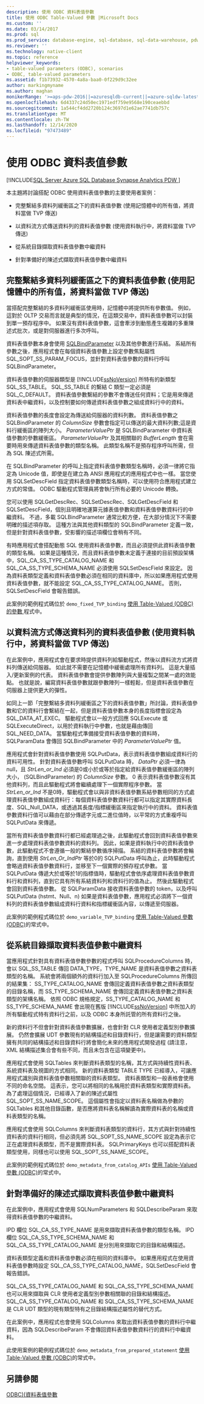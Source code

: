 ```yaml
---
description: 使用 ODBC 資料表值參數
title: 使用 ODBC Table-Valued 參數 |Microsoft Docs
ms.custom: ''
ms.date: 03/14/2017
ms.prod: sql
ms.prod_service: database-engine, sql-database, sql-data-warehouse, pdw
ms.reviewer: ''
ms.technology: native-client
ms.topic: reference
helpviewer_keywords:
- table-valued parameters (ODBC), scenarios
- ODBC, table-valued parameters
ms.assetid: f1b73932-4570-4a8a-baa0-0f229d9c32ee
author: markingmyname
ms.author: maghan
monikerRange: '>=aps-pdw-2016||=azuresqldb-current||=azure-sqldw-latest||>=sql-server-2016||>=sql-server-linux-2017||=azuresqldb-mi-current'
ms.openlocfilehash: 6d4337c24d50ec1971edf759e9568e190ceaebbd
ms.sourcegitcommit: 1a544cf4dd2720b124c3697d1e62ae7741db757c
ms.translationtype: MT
ms.contentlocale: zh-TW
ms.lasthandoff: 12/14/2020
ms.locfileid: "97473489"
---
```

# <a name="uses-of-odbc-table-valued-parameters"></a>使用 ODBC 資料表值參數
[!INCLUDE[SQL Server Azure SQL Database Synapse Analytics PDW ](../../includes/applies-to-version/sql-asdb-asdbmi-asa-pdw.md)]

  本主題將討論搭配 ODBC 使用資料表值參數的主要使用者案例：  
  
-   完整繫結多資料列緩衝區之下的資料表值參數 (使用記憶體中的所有值，將資料當做 TVP 傳送)  
  
-   以資料流方式傳送資料列的資料表值參數 (使用資料執行中，將資料當做 TVP 傳送)  
  
-   從系統目錄擷取資料表值參數中繼資料  
  
-   針對準備好的陳述式擷取資料表值參數中繼資料  
  
## <a name="table-valued-parameter-with-fully-bound-multirow-buffers-send-data-as-a-tvp-with-all-values-in-memory"></a>完整繫結多資料列緩衝區之下的資料表值參數 (使用記憶體中的所有值，將資料當做 TVP 傳送)  
 當搭配完整繫結的多資料列緩衝區使用時，記憶體中將提供所有參數值。 例如，這對於 OLTP 交易而言就是典型的情況，在這類交易中，資料表值參數可以封裝到單一預存程序中。 如果沒有資料表值參數，這會牽涉到動態產生複雜的多重陳述式批次，或是對伺服器進行多次呼叫。  
  
 資料表值參數本身會使用 [SQLBindParameter](../../odbc/reference/syntax/sqlbindparameter-function.md) 以及其他參數進行系結。 系結所有參數之後，應用程式會在每個資料表值參數上設定參數焦點屬性 SQL_SOPT_SS_PARAM_FOCUS，並針對資料表值參數的資料行呼叫 SQLBindParameter。  
  
 資料表值參數的伺服器類型是 [!INCLUDE[ssNoVersion](../../includes/ssnoversion-md.md)] 所特有的新類型 SQL_SS_TABLE。 SQL_SS_TABLE 的繫結 C 類型一定必須是 SQL_C_DEFAULT。 資料表值參數繫結的參數不會傳送任何資料；它是用來傳遞資料表中繼資料，以及控制要如何傳遞資料表值參數之組成資料行中的資料。  
  
 資料表值參數的長度會設定為傳送給伺服器的資料列數。 資料表值參數之 SQLBindParameter 的 *ColumnSize* 參數會指定可以傳送的最大資料列數;這是資料行緩衝區的陣列大小。 *ParameterValuePtr* 是 SQLBindParameter 中資料表值參數的參數緩衝區。 *ParameterValuePtr* 及其相關聯的 *BufferLength* 會在需要時用來傳遞資料表值參數的類型名稱。 此類型名稱不是預存程序呼叫所需，但為 SQL 陳述式所需。  
  
 在 SQLBindParameter 的呼叫上指定資料表值參數類型名稱時，必須一律將它指定為 Unicode 值，即使是在建立為 ANSI 應用程式的應用程式中也一樣。 當您使用 SQLSetDescField 指定資料表值參數類型名稱時，可以使用符合應用程式建立方式的常值。 ODBC 驅動程式管理員將會執行所有必要的 Unicode 轉換。  
  
 您可以使用 SQLGetDescRec、SQLSetDescRec、SQLGetDescField 和 SQLSetDescField，個別且明確地運算元據表值參數和資料表值參數資料行的中繼資料。 不過，多載 SQLBindParameter 通常比較方便，在大部分情況下不需要明確的描述項存取。 這種方法與其他資料類型的 SQLBindParameter 定義一致，但是針對資料表值參數，受影響的描述項欄位會稍有不同。  
  
 有時應用程式會搭配動態 SQL 使用資料表值參數，而且必須提供此資料表值參數的類型名稱。 如果是這種情況，而且資料表值參數未定義于連接的目前預設架構中，SQL_CA_SS_TYPE_CATALOG_NAME 和 SQL_CA_SS_TYPE_SCHEMA_NAME 必須使用 SQLSetDescField 來設定。 因為資料表類型定義和資料表值參數必須在相同的資料庫中，所以如果應用程式使用資料表值參數，就不能設定 SQL_CA_SS_TYPE_CATALOG_NAME。 否則，SQLSetDescField 會報告錯誤。  
  
 此案例的範例程式碼位於 `demo_fixed_TVP_binding` [使用 Table-Valued &#40;ODBC&#41;的參數 ](../../relational-databases/native-client-odbc-how-to/use-table-valued-parameters-odbc.md)程式中。  
  
## <a name="table-valued-parameter-with-row-streaming-send-data-as-a-tvp-using-data-at-execution"></a>以資料流方式傳送資料列的資料表值參數 (使用資料執行中，將資料當做 TVP 傳送)  
 在此案例中，應用程式會在要求時提供資料列給驅動程式，然後以資料流方式將資料列傳送給伺服器。 如此就不需要在記憶體中緩衝處理所有資料列。 這是大量插入/更新案例的代表。 資料表值參數會提供參數陣列與大量複製之間某一處的效能點。 也就是說，編寫資料表值參數就跟參數陣列一樣輕鬆，但是資料表值參數在伺服器上提供更大的彈性。  
  
 如同上一節「完整繫結多資料列緩衝區之下的資料表值參數」所討論，資料表值參數和它的資料行會繫結在一起，但是資料表值參數本身的長度指標會設定為 SQL_DATA_AT_EXEC。 驅動程式會以一般方式回應 SQLExecute 或 SQLExecuteDirect，以用於資料執行中參數，也就是藉由傳回 SQL_NEED_DATA。 當驅動程式準備接受資料表值參數的資料時，SQLParamData 會傳回 SQLBindParameter 中的 *ParameterValuePtr* 值。  
  
 應用程式會針對資料表值參數使用 SQLPutData，表示資料表值參數組成資料行的資料可用性。 針對資料表值參數呼叫 SQLPutData 時， *DataPtr* 必須一律為 null，且 *StrLen_or_Ind* 必須是0或小於或等於指定給資料表值參數緩衝區的陣列大小， (SQLBindParameter) 的 *ColumnSize* 參數。 0 表示資料表值參數沒有其他資料列，而且此驅動程式將會繼續處理下一個實際程序參數。 當 *StrLen_or_Ind* 不是0時，驅動程式會以與非資料表值參數系結參數相同的方式處理資料表值參數組成資料行：每個資料表值參數資料行都可以指定其實際資料長度、SQL_Null_DATA，或透過其長度/指標緩衝區來指定執行中的資料。 資料表值參數資料行值可以藉由在部分傳遞字元或二進位值時，以平常的方式重複呼叫 SQLPutData 來傳遞。  
  
 當所有資料表值參數資料行都已經處理過之後，此驅動程式會回到資料表值參數來進一步處理資料表值參數資料的資料列。 因此，如果是資料執行中的資料表值參數，此驅動程式不會遵循一般的繫結參數循序掃描。 系結的資料表值參數將會輪詢，直到使用 *StrLen_Or_IndPtr* 等於0的 SQLPutData 呼叫為止，此時驅動程式會略過資料表值參數資料行，並移至下一個實際的預存程式參數。  當 SQLPutData 傳遞大於或等於1的指標值時，驅動程式會依序處理資料表值參數資料行和資料列，直到它具有所有系結資料列和資料行的值為止。 然後此驅動程式會回到資料表值參數。 從 SQLParamData 接收資料表值參數的 token，以及呼叫 SQLPutData (hstmt、Null、n) 如果是資料表值參數，應用程式必須將下一個資料列的資料表值參數組成資料行資料和指標緩衝區內容，以傳遞至伺服器。  
  
 此案例的範例程式碼位於 `demo_variable_TVP_binding` [使用 Table-Valued 參數 &#40;ODBC&#41;](../../relational-databases/native-client-odbc-how-to/use-table-valued-parameters-odbc.md)的常式中。  
  
## <a name="retrieving-table-valued-parameter-metadata-from-the-system-catalog"></a>從系統目錄擷取資料表值參數中繼資料  
 當應用程式針對具有資料表值參數參數的程式呼叫 SQLProcedureColumns 時，會以 SQL_SS_TABLE 傳回 DATA_TYPE，TYPE_NAME 是資料表值參數之資料表類型的名稱。 系統會將兩個額外的資料行加入至 SQLProcedureColumns 所傳回的結果集： SS_TYPE_CATALOG_NAME 會傳回定義資料表值參數之資料表類型的目錄名稱，而 SS_TYPE_SCHEMA_NAME 會傳回定義資料表值參數之資料表類型的架構名稱。 依照 ODBC 規格規定，SS_TYPE_CATALOG_NAME 和 SS_TYPE_SCHEMA_NAME 會出現在舊版 [!INCLUDE[ssNoVersion](../../includes/ssnoversion-md.md)] 中所加入的所有驅動程式特有資料行之前，以及 ODBC 本身所託管的所有資料行之後。  
  
 新的資料行不但會針對資料表值參數擴展，也會針對 CLR 使用者定義型別參數擴展。 仍然會擴展 UDT 參數現有的結構描述和目錄資料行，但是讓需要的資料類型擁有共同的結構描述和目錄資料行將會簡化未來的應用程式開發過程  (請注意，XML 結構描述集合會有些不同，而且未包含在這項變更中)。  
  
 應用程式會使用 SQLTables 來判斷資料表類型的名稱，其方式與持續性資料表、系統資料表及視圖的方式相同。 新的資料表類型 TABLE TYPE 已經導入，可讓應用程式識別與資料表值參數相關聯的資料表類型。 資料表類型和一般表格會使用不同的命名空間。 這表示，您可以將相同的名稱用於資料表類型和實際資料表。 為了處理這個情況，已經導入了新的陳述式屬性 SQL_SOPT_SS_NAME_SCOPE。 這個屬性會指定以資料表名稱做為參數的 SQLTables 和其他目錄函數，是否應將資料表名稱解讀為實際資料表的名稱或資料表類型的名稱。  
  
 應用程式會使用 SQLColumns 來判斷資料表類型的資料行，其方式與針對持續性資料表的資料行相同，但必須先將 SQL_SOPT_SS_NAME_SCOPE 設定為表示它正在處理資料表類型，而不是實際資料表。 SQLPrimaryKeys 也可以搭配資料表類型使用，同樣也可以使用 SQL_SOPT_SS_NAME_SCOPE。  
  
 此案例的範例程式碼位於 `demo_metadata_from_catalog_APIs` [使用 Table-Valued 參數 &#40;ODBC&#41;](../../relational-databases/native-client-odbc-how-to/use-table-valued-parameters-odbc.md)的常式中。  
  
## <a name="retrieving-table-valued-parameter-metadata-for-a-prepared-statement"></a>針對準備好的陳述式擷取資料表值參數中繼資料  
 在此案例中，應用程式會使用 SQLNumParameters 和 SQLDescribeParam 來取得資料表值參數的中繼資料。  
  
 IPD 欄位 SQL_CA_SS_TYPE_NAME 是用來擷取資料表值參數的類型名稱。 IPD 欄位 SQL_CA_SS_TYPE_SCHEMA_NAME 和 SQL_CA_SS_TYPE_CATALOG_NAME 是分別用來擷取它的目錄和結構描述。  
  
 資料表類型定義和資料表值參數必須在相同的資料庫中。 如果應用程式在使用資料表值參數時設定 SQL_CA_SS_TYPE_CATALOG_NAME，SQLSetDescField 會報告錯誤。  
  
 SQL_CA_SS_TYPE_CATALOG_NAME 和 SQL_CA_SS_TYPE_SCHEMA_NAME 也可以用來擷取與 CLR 使用者定義型別參數相關聯的目錄和結構描述。 SQL_CA_SS_TYPE_CATALOG_NAME 和 SQL_CA_SS_TYPE_SCHEMA_NAME 是 CLR UDT 類型的現有類型特有之目錄結構描述屬性的替代方式。  
  
 在此案例中，應用程式也會使用 SQLColumns 來取出資料表值參數的資料行中繼資料，因為 SQLDescribeParam 不會傳回資料表值參數資料行的資料行中繼資料。  
  
 此使用案例的範例程式碼位於 `demo_metadata_from_prepared_statement` [使用 Table-Valued 參數 &#40;ODBC&#41;](../../relational-databases/native-client-odbc-how-to/use-table-valued-parameters-odbc.md)的常式中。  
  
## <a name="see-also"></a>另請參閱  
 [ODBC&#41;&#40;資料表值參數 ](../../relational-databases/native-client-odbc-table-valued-parameters/table-valued-parameters-odbc.md)  
  
